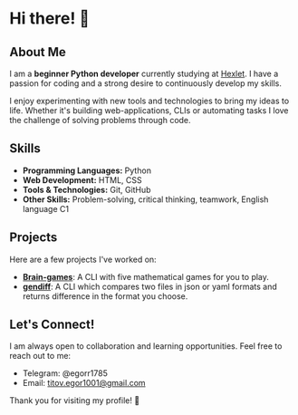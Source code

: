 # Hi there! 👋

## About Me

I am a **beginner Python developer** currently studying at [Hexlet](https://hexlet.io). I have a passion for coding and a strong desire to continuously develop my skills. 

I enjoy experimenting with new tools and technologies to bring my ideas to life. Whether it's building web-applications, CLIs or automating tasks I love the challenge of solving problems through code.

## Skills

- **Programming Languages:** Python
- **Web Development:** HTML, CSS
- **Tools & Technologies:** Git, GitHub
- **Other Skills:** Problem-solving, critical thinking, teamwork, English language C1

## Projects

Here are a few projects I've worked on:

- **[Brain-games](https://github.com/EgorTitov01/Brain-games)**: A CLI with five mathematical games for you to play. 
- **[gendiff](https://github.com/EgorTitov01/gendiff)**: A CLI which compares two files in json or yaml formats and returns difference in the format you choose.

## Let's Connect!

I am always open to collaboration and learning opportunities. Feel free to reach out to me:

- Telegram: @egorr1785
- Email: titov.egor1001@gmail.com

Thank you for visiting my profile! 🚀
